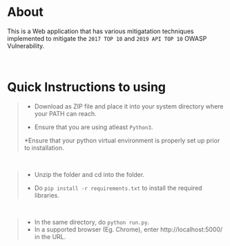 # About

 This is a Web application that has various mitigatation techniques implemented to mitigate the `2017 TOP 10` and `2019 API TOP 10` OWASP Vulnerability.

<br>

 # Quick Instructions to using

 >- Download as ZIP file and place it into your system directory where your PATH can reach.
 >
 >- Ensure that you are using atleast `Python3`.
 >
 >
 > *Ensure that your python virtual environment is properly set up prior to installation.

<br>

 >- Unzip the folder and cd into the folder.
>
 >- Do `pip install -r requirements.txt` to install the required libraries.

<br>

 >- In the same directory, do `python run.py`.
 >- In a supported browser (Eg. Chrome), enter http://localhost:5000/ in the URL.
